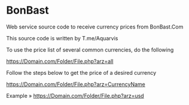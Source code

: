 # BonBast

Web service source code to receive currency prices from BonBast.Com

This source code is written by T.me/Aquarvis

To use the price list of several common currencies, do the following

https://Domain.com/Folder/File.php?arz=all

Follow the steps below to get the price of a desired currency

https://Domain.com/Folder/File.php?arz=CurrencyName

Example » https://Domain.com/Folder/File.php?arz=usd
